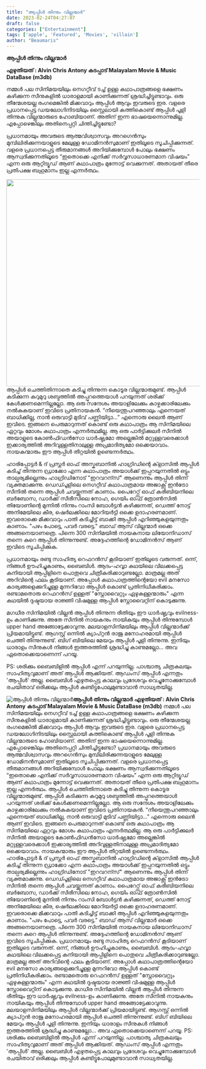 ```yaml
---
title: "ആപ്പിൾ തിന്നും വില്ലന്മാർ"
date: 2023-02-24T04:27:07
draft: false
categories: ["Entertainment"]
tags: ['apple', 'Featured', 'Movies', 'villain']
author: "Beaumaris"
---
```


<strong>ആപ്പിൾ തിന്നും വില്ലന്മാർ</strong>

<strong>എഴുതിയത് : Alvin Chris Antony </strong>
<strong>കടപ്പാട് Malayalam Movie &amp; Music DataBase (m3db)</strong>

നമ്മൾ പല സിനിമയയിലും നെഗറ്റീവ് ടച്ച് ഉള്ള കഥാപാത്രങ്ങളെ ഭക്ഷണം കഴിക്കുന്ന സീനുകളിൽ ധാരാളമായി കാണിക്കുന്നത് ശ്രദ്ധിച്ചിട്ടുണ്ടാവും. ഒരു തീന്മേശയല്ല രംഗമെങ്കിൽ മിക്കവാറും ആപ്പിൾ ആവും ഇവരുടെ ഇര. വളരെ പ്രധാനപ്പെട്ട ഡയലോഗിനിടയിലും സ്റ്റൈലായി കത്തികൊണ്ട് ആപ്പിൾ പൂളി തിന്നുക വില്ലന്മാരുടെ ഹോബിയാണ്. അതിന് ഇന്ന ഭാഷയെന്നൊന്നുമില്ല. എപ്പോഴെങ്കിലും അതിനെപ്പറ്റി ചിന്തിച്ചിട്ടുണ്ടോ?

പ്രധാനമായും അവരുടെ ആത്മവിശ്വാസവും അറഗെൻസും മുമ്പിലിരിക്കുന്നയാളുടെ മേലുള്ള ഡോമിനൻസുമാണ് ഇതിലൂടെ സൂചിപ്പിക്കുന്നത്. വളരെ പ്രധാനപ്പെട്ട തീരുമാനങ്ങൾ അറിയിക്കുമ്പോൾ പോലും ഭക്ഷണം ആസ്വദിക്കുന്നതിലൂടെ “ഇതൊക്കെ എനിക്ക് സർവ്വസാധാരണമാന വിഷയം” എന്ന ഒരു ആറ്റിട്യൂഡ് ആണ് കഥാപാത്രം മുന്നോട്ട് വെക്കുന്നത്. അതായത് തീരെ പ്രതിപക്ഷ ബഹുമാനം ഇല്ല എന്നർത്ഥം.

<img class="size-full wp-image-385021 aligncenter" src="https://cdn.boolokam.com/articles/2023/02/geg-5.jpg" alt="" width="960" height="540" />ആപ്പിൾ ചെത്തിതിന്നാതെ കടിച്ചു തിന്നുന്ന കൊടൂര വില്ലന്മാരുമുണ്ട്. ആപ്പിൾ കടിക്കുന്ന കറുമുറു ശബ്ദത്തിൽ അപ്പുറത്തെയാൾ പറയുന്നത് ശരിക്ക് കേൾക്കണമെന്നില്ലല്ലോ. ആ ഒരു സന്ദേശം അയാളിലേക്കും കാഴ്ചക്കാരിലേക്കും നൽകുകയാണ് ഇവിടെ പ്രതിനായകൻ. “നീയെന്തുപറഞ്ഞാലും എന്നെയത് ബാധിക്കില്ല, നാൻ ഒരുവാട്ടി മുടിവ് പണ്ണിയിട്ടാ…” എന്നൊരു ലൈൻ ആണ് ഇവിടെ.
ഇങ്ങനെ പെരുമാറുന്നത് കൊണ്ട് ഒരു കഥാപാത്രം ആ സിനിമയിലെ ഏറ്റവും മോശം കഥാപാത്രം എന്നർത്ഥമില്ല. ആ ഒരു പാർട്ടിക്കുലർ സീനിൽ അയാളുടെ കോൺഫിഡൻസോ ധാർഷ്ട്യമോ അല്ലെങ്കിൽ മറ്റുള്ളവരെക്കാൾ ഇക്കാര്യത്തിൽ അറിവുള്ളതിനാലുള്ള അപ്രമാദിത്യമോ ഒക്കെയാവാം. നായകന്മാരും ഈ ആപ്പിൾ തീറ്റയിൽ ഉണ്ടെന്നർത്ഥം.

ഹാരിപ്പോട്ടർ &amp; ദ് പ്രസ്നർ ഓഫ് അസ്കബാനിൽ ഹാഗ്രിഡിന്റെ ക്‌ളാസിൽ ആപ്പിൾ കടിച്ച് തിന്നുന്ന ഡ്രാക്കോ എന്ന കഥാപാത്രം അയാൾക്ക് ഇപ്പറയുന്നതിൽ ഒട്ടും താല്പര്യമില്ലെന്നും ഹാഗ്രിഡിനോട് "ഇറവറന്സ്" ആണെന്നും ആപ്പിൾ തിന്ന് വ്യക്തമാക്കുന്നു. ഡെഡ്പൂളിലെ നെഗറ്റീവ് കഥാപാത്രമായ അജാക്സ് ഇൻട്രോ സീനിൽ തന്നെ ആപ്പിൾ ചവയ്ക്കുന്നത് കാണാം. പൈറേറ്റ്സ് ഓഫ് കരീബിയനിലെ ബർബോസ, ഡാർക്ക് സീരീസിലെ നോഹ, ഗെയിം ഓഫ് ത്രോൺസിൽ തിയോണിന്റെ മുന്നിൽ നിന്നും റാംസി ബോൾട്ടൻ കഴിക്കുന്നത്, ഡെത്ത് നോട്ട് അനിമേയിലെ കീര, ഷെർലക്കിലെ മോറിയർട്ടി ഒക്കെ ഉദാഹരണമാണ്. ഇവരൊക്കെ മിക്കവാറും പാതി കടിച്ചിട്ട് ബാക്കി ആപ്പിൾ എറിഞ്ഞുകളയുന്നതും കാണാം. "പഴം പോട്ടെ, പവർ വരട്ടെ." ബാഡ് ആസ് വില്ലന്മാർ ഒക്കെ അങ്ങനെയാണത്രെ. പിന്നെ 300 സിനിമയിൽ നായകനായ ലിയോനിഡാസ് തന്നെ കുറെ ആപ്പിൾ തിന്നുന്നുണ്ട്. അദ്ദേഹത്തിന്റെ ഡോമിനൻസ് ആണ് ഇവിടെ സൂചിപ്പിക്കുക.

പ്രധാനമായും രണ്ടു സാഹിത്യ റെഫറൻസ് കൂടിയാണ് ഇതിലൂടെ വരുന്നത്. ഒന്ന്, നിങ്ങൾ ഊഹിച്ചുകാണും, ബൈബിൾ. ആദം-ഹവ്വാ കഥയിലെ വിലക്കപ്പെട്ട കനിയായി ആപ്പിളിനെ പൊതുവെ ചിത്രീകരിക്കാറുണ്ടല്ലോ. മാത്രമല്ല അത് അറിവിന്റെ ഫലം കൂടിയാണ്. അപ്പോൾ കഥാപാത്രത്തിന്റെയോ evil മനസോ കാര്യങ്ങളെക്കുറിച്ചുള്ള മുന്നറിവോ ആപ്പിൾ കൊണ്ട് പ്രതിനിധീകരിക്കാം. രണ്ടാമതൊരു റെഫറൻസ് ഉള്ളത് "സ്നോവൈറ്റും ഏഴുകുള്ളന്മാരും" എന്ന കഥയിൽ ദുഷ്ടയായ രാജ്ഞി വിഷമുള്ള ആപ്പിൾ സ്നോവൈറ്റിന് കൊടുക്കുന്നു.

മഗധീര സിനിമയിൽ വില്ലൻ ആപ്പിൾ തിന്നുന്ന രീതിയും ഈ ധാർഷ്ട്യവും evilness-ഉം കാണിക്കുന്നു. അതേ സീനിൽ നായകനും നായികയും ആപ്പിൾ തിന്നുമ്പോൾ upper hand അങ്ങോട്ടേക്കാവുന്നു. മലയാളസിനിമയിലും ആപ്പിൾ വില്ലന്മാർക്ക് പ്രിയമായിട്ടുണ്ട്. ആഗസ്റ്റ് ഒന്നിൽ ക്യാപ്റ്റൻ രാജു മനോഹരമായി ആപ്പിൾ ചെത്തി തിന്നുന്നുണ്ട്. ബിഗ് ബിയിലെ മേയറും ആപ്പിൾ പൂളി തിന്നുന്നു. ഇനിയും ധാരാളം സീനുകൾ നിങ്ങൾ ഇത്തരത്തിൽ ശ്രദ്ധിച്ചു കാണുമല്ലോ... അവ ഏതൊക്കെയാണെന്ന് പറയൂ.

PS: ശരിക്കും ബൈബിളിൽ ആപ്പിൾ എന്ന് പറയുന്നില്ല. പാശ്ചാത്യ ചിത്രകലയും സാഹിത്യവുമാണ് അത് ആപ്പിൾ ആക്കിയത്. ആഡംസ് ആപ്പിൾ എന്നതും 'ആപ്പിൾ' അല്ല. ബൈബിൾ എഴുതപ്പെട്ട കാലവും പ്രദേശവും വെച്ചുനോക്കുമ്പോൾ രചയിതാവ് ഒരിക്കലും ആപ്പിൾ കണ്ടിട്ടുപോലുമുണ്ടാവാൻ സാധ്യതയില്ല.


![ആപ്പിൾ തിന്നും വില്ലന്മാർ](https://cdn.boolokam.com/articles/2023/02/geg-5.jpg)**ആപ്പിൾ തിന്നും വില്ലന്മാർ** **എഴുതിയത് : Alvin Chris Antony** **കടപ്പാട് Malayalam Movie & Music DataBase (m3db)** നമ്മൾ പല സിനിമയയിലും നെഗറ്റീവ് ടച്ച് ഉള്ള കഥാപാത്രങ്ങളെ ഭക്ഷണം കഴിക്കുന്ന സീനുകളിൽ ധാരാളമായി കാണിക്കുന്നത് ശ്രദ്ധിച്ചിട്ടുണ്ടാവും. ഒരു തീന്മേശയല്ല രംഗമെങ്കിൽ മിക്കവാറും ആപ്പിൾ ആവും ഇവരുടെ ഇര. വളരെ പ്രധാനപ്പെട്ട ഡയലോഗിനിടയിലും സ്റ്റൈലായി കത്തികൊണ്ട് ആപ്പിൾ പൂളി തിന്നുക വില്ലന്മാരുടെ ഹോബിയാണ്. അതിന് ഇന്ന ഭാഷയെന്നൊന്നുമില്ല. എപ്പോഴെങ്കിലും അതിനെപ്പറ്റി ചിന്തിച്ചിട്ടുണ്ടോ? പ്രധാനമായും അവരുടെ ആത്മവിശ്വാസവും അറഗെൻസും മുമ്പിലിരിക്കുന്നയാളുടെ മേലുള്ള ഡോമിനൻസുമാണ് ഇതിലൂടെ സൂചിപ്പിക്കുന്നത്. വളരെ പ്രധാനപ്പെട്ട തീരുമാനങ്ങൾ അറിയിക്കുമ്പോൾ പോലും ഭക്ഷണം ആസ്വദിക്കുന്നതിലൂടെ “ഇതൊക്കെ എനിക്ക് സർവ്വസാധാരണമാന വിഷയം” എന്ന ഒരു ആറ്റിട്യൂഡ് ആണ് കഥാപാത്രം മുന്നോട്ട് വെക്കുന്നത്. അതായത് തീരെ പ്രതിപക്ഷ ബഹുമാനം ഇല്ല എന്നർത്ഥം. ആപ്പിൾ ചെത്തിതിന്നാതെ കടിച്ചു തിന്നുന്ന കൊടൂര വില്ലന്മാരുമുണ്ട്. ആപ്പിൾ കടിക്കുന്ന കറുമുറു ശബ്ദത്തിൽ അപ്പുറത്തെയാൾ പറയുന്നത് ശരിക്ക് കേൾക്കണമെന്നില്ലല്ലോ. ആ ഒരു സന്ദേശം അയാളിലേക്കും കാഴ്ചക്കാരിലേക്കും നൽകുകയാണ് ഇവിടെ പ്രതിനായകൻ. “നീയെന്തുപറഞ്ഞാലും എന്നെയത് ബാധിക്കില്ല, നാൻ ഒരുവാട്ടി മുടിവ് പണ്ണിയിട്ടാ…” എന്നൊരു ലൈൻ ആണ് ഇവിടെ. ഇങ്ങനെ പെരുമാറുന്നത് കൊണ്ട് ഒരു കഥാപാത്രം ആ സിനിമയിലെ ഏറ്റവും മോശം കഥാപാത്രം എന്നർത്ഥമില്ല. ആ ഒരു പാർട്ടിക്കുലർ സീനിൽ അയാളുടെ കോൺഫിഡൻസോ ധാർഷ്ട്യമോ അല്ലെങ്കിൽ മറ്റുള്ളവരെക്കാൾ ഇക്കാര്യത്തിൽ അറിവുള്ളതിനാലുള്ള അപ്രമാദിത്യമോ ഒക്കെയാവാം. നായകന്മാരും ഈ ആപ്പിൾ തീറ്റയിൽ ഉണ്ടെന്നർത്ഥം. ഹാരിപ്പോട്ടർ & ദ് പ്രസ്നർ ഓഫ് അസ്കബാനിൽ ഹാഗ്രിഡിന്റെ ക്‌ളാസിൽ ആപ്പിൾ കടിച്ച് തിന്നുന്ന ഡ്രാക്കോ എന്ന കഥാപാത്രം അയാൾക്ക് ഇപ്പറയുന്നതിൽ ഒട്ടും താല്പര്യമില്ലെന്നും ഹാഗ്രിഡിനോട് "ഇറവറന്സ്" ആണെന്നും ആപ്പിൾ തിന്ന് വ്യക്തമാക്കുന്നു. ഡെഡ്പൂളിലെ നെഗറ്റീവ് കഥാപാത്രമായ അജാക്സ് ഇൻട്രോ സീനിൽ തന്നെ ആപ്പിൾ ചവയ്ക്കുന്നത് കാണാം. പൈറേറ്റ്സ് ഓഫ് കരീബിയനിലെ ബർബോസ, ഡാർക്ക് സീരീസിലെ നോഹ, ഗെയിം ഓഫ് ത്രോൺസിൽ തിയോണിന്റെ മുന്നിൽ നിന്നും റാംസി ബോൾട്ടൻ കഴിക്കുന്നത്, ഡെത്ത് നോട്ട് അനിമേയിലെ കീര, ഷെർലക്കിലെ മോറിയർട്ടി ഒക്കെ ഉദാഹരണമാണ്. ഇവരൊക്കെ മിക്കവാറും പാതി കടിച്ചിട്ട് ബാക്കി ആപ്പിൾ എറിഞ്ഞുകളയുന്നതും കാണാം. "പഴം പോട്ടെ, പവർ വരട്ടെ." ബാഡ് ആസ് വില്ലന്മാർ ഒക്കെ അങ്ങനെയാണത്രെ. പിന്നെ 300 സിനിമയിൽ നായകനായ ലിയോനിഡാസ് തന്നെ കുറെ ആപ്പിൾ തിന്നുന്നുണ്ട്. അദ്ദേഹത്തിന്റെ ഡോമിനൻസ് ആണ് ഇവിടെ സൂചിപ്പിക്കുക. പ്രധാനമായും രണ്ടു സാഹിത്യ റെഫറൻസ് കൂടിയാണ് ഇതിലൂടെ വരുന്നത്. ഒന്ന്, നിങ്ങൾ ഊഹിച്ചുകാണും, ബൈബിൾ. ആദം-ഹവ്വാ കഥയിലെ വിലക്കപ്പെട്ട കനിയായി ആപ്പിളിനെ പൊതുവെ ചിത്രീകരിക്കാറുണ്ടല്ലോ. മാത്രമല്ല അത് അറിവിന്റെ ഫലം കൂടിയാണ്. അപ്പോൾ കഥാപാത്രത്തിന്റെയോ evil മനസോ കാര്യങ്ങളെക്കുറിച്ചുള്ള മുന്നറിവോ ആപ്പിൾ കൊണ്ട് പ്രതിനിധീകരിക്കാം. രണ്ടാമതൊരു റെഫറൻസ് ഉള്ളത് "സ്നോവൈറ്റും ഏഴുകുള്ളന്മാരും" എന്ന കഥയിൽ ദുഷ്ടയായ രാജ്ഞി വിഷമുള്ള ആപ്പിൾ സ്നോവൈറ്റിന് കൊടുക്കുന്നു. മഗധീര സിനിമയിൽ വില്ലൻ ആപ്പിൾ തിന്നുന്ന രീതിയും ഈ ധാർഷ്ട്യവും evilness-ഉം കാണിക്കുന്നു. അതേ സീനിൽ നായകനും നായികയും ആപ്പിൾ തിന്നുമ്പോൾ upper hand അങ്ങോട്ടേക്കാവുന്നു. മലയാളസിനിമയിലും ആപ്പിൾ വില്ലന്മാർക്ക് പ്രിയമായിട്ടുണ്ട്. ആഗസ്റ്റ് ഒന്നിൽ ക്യാപ്റ്റൻ രാജു മനോഹരമായി ആപ്പിൾ ചെത്തി തിന്നുന്നുണ്ട്. ബിഗ് ബിയിലെ മേയറും ആപ്പിൾ പൂളി തിന്നുന്നു. ഇനിയും ധാരാളം സീനുകൾ നിങ്ങൾ ഇത്തരത്തിൽ ശ്രദ്ധിച്ചു കാണുമല്ലോ... അവ ഏതൊക്കെയാണെന്ന് പറയൂ. PS: ശരിക്കും ബൈബിളിൽ ആപ്പിൾ എന്ന് പറയുന്നില്ല. പാശ്ചാത്യ ചിത്രകലയും സാഹിത്യവുമാണ് അത് ആപ്പിൾ ആക്കിയത്. ആഡംസ് ആപ്പിൾ എന്നതും 'ആപ്പിൾ' അല്ല. ബൈബിൾ എഴുതപ്പെട്ട കാലവും പ്രദേശവും വെച്ചുനോക്കുമ്പോൾ രചയിതാവ് ഒരിക്കലും ആപ്പിൾ കണ്ടിട്ടുപോലുമുണ്ടാവാൻ സാധ്യതയില്ല.
